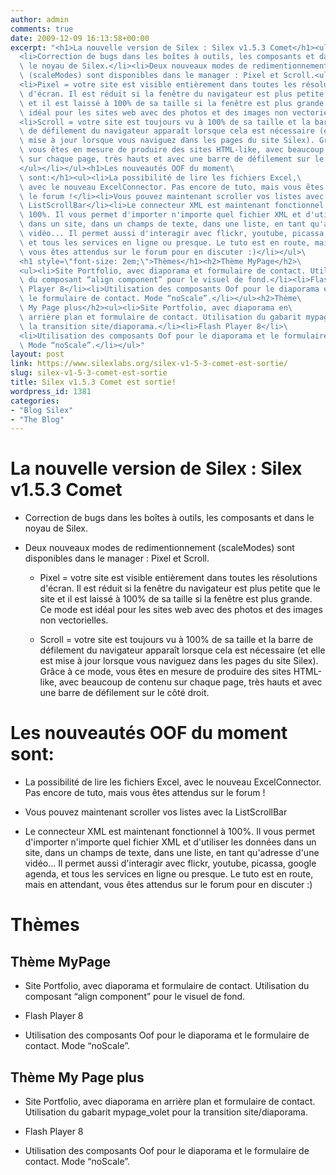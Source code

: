 ```yaml
---
author: admin
comments: true
date: 2009-12-09 16:13:58+00:00
excerpt: "<h1>La nouvelle version de Silex : Silex v1.5.3 Comet</h1><ul>\
  <li>Correction de bugs dans les boîtes à outils, les composants et dans\
  \ le noyau de Silex.</li><li>Deux nouveaux modes de redimentionnement\
  \ (scaleModes) sont disponibles dans le manager : Pixel et Scroll.<ul>\
  <li>Pixel = votre site est visible entièrement dans toutes les résolutions\
  \ d'écran. Il est réduit si la fenêtre du navigateur est plus petite que le site\
  \ et il est laissé à 100% de sa taille si la fenêtre est plus grande. Ce mode est\
  \ idéal pour les sites web avec des photos et des images non vectorielles.</li>\
  <li>Scroll = votre site est toujours vu à 100% de sa taille et la barre\
  \ de défilement du navigateur apparaît lorsque cela est nécessaire (et elle est\
  \ mise à jour lorsque vous naviguez dans les pages du site Silex). Grâce à ce mode,\
  \ vous êtes en mesure de produire des sites HTML-like, avec beaucoup de contenu\
  \ sur chaque page, très hauts et avec une barre de défilement sur le côté droit.</li>\
  </ul></li></ul><h1>Les nouveautés OOF du moment\
  \ sont:</h1><ul><li>La possibilité de lire les fichiers Excel,\
  \ avec le nouveau ExcelConnector. Pas encore de tuto, mais vous êtes attendus sur\
  \ le forum !</li><li>Vous pouvez maintenant scroller vos listes avec la\
  \ ListScrollBar</li><li>Le connecteur XML est maintenant fonctionnel à\
  \ 100%. Il vous permet d'importer n'importe quel fichier XML et d'utiliser les données\
  \ dans un site, dans un champs de texte, dans une liste, en tant qu'adresse d'une\
  \ vidéo... Il permet aussi d'interagir avec flickr, youtube, picassa, google agenda,\
  \ et tous les services en ligne ou presque. Le tuto est en route, mais en attendant,\
  \ vous êtes attendus sur le forum pour en discuter :)</li></ul>\
  <h1 style=\"font-size: 2em;\">Thèmes</h1><h2>Thème MyPage</h2>\
  <ul><li>Site Portfolio, avec diaporama et formulaire de contact. Utilisation\
  \ du composant “align component” pour le visuel de fond.</li><li>Flash\
  \ Player 8</li><li>Utilisation des composants Oof pour le diaporama et\
  \ le formulaire de contact. Mode “noScale”.</li></ul><h2>Thème\
  \ My Page plus</h2><ul><li>Site Portfolio, avec diaporama en\
  \ arrière plan et formulaire de contact. Utilisation du gabarit mypage_volet pour\
  \ la transition site/diaporama.</li><li>Flash Player 8</li>\
  <li>Utilisation des composants Oof pour le diaporama et le formulaire de contact.\
  \ Mode “noScale”.</li></ul>"
layout: post
link: https://www.silexlabs.org/silex-v1-5-3-comet-est-sortie/
slug: silex-v1-5-3-comet-est-sortie
title: Silex v1.5.3 Comet est sortie!
wordpress_id: 1381
categories:
- "Blog Silex"
- "The Blog"
---
```


# La nouvelle version de Silex : Silex v1.5.3 Comet






  * Correction de bugs dans les boîtes à outils, les composants et dans le noyau de Silex.


  * Deux nouveaux modes de redimentionnement (scaleModes) sont disponibles dans le manager : Pixel et Scroll.


    * Pixel = votre site est visible entièrement dans toutes les résolutions d'écran. Il est réduit si la fenêtre du navigateur est plus petite que le site et il est laissé à 100% de sa taille si la fenêtre est plus grande. Ce mode est idéal pour les sites web avec des photos et des images non vectorielles.


    * Scroll = votre site est toujours vu à 100% de sa taille et la barre de défilement du navigateur apparaît lorsque cela est nécessaire (et elle est mise à jour lorsque vous naviguez dans les pages du site Silex). Grâce à ce mode, vous êtes en mesure de produire des sites HTML-like, avec beaucoup de contenu sur chaque page, très hauts et avec une barre de défilement sur le côté droit.







# Les nouveautés OOF du moment sont:






  * La possibilité de lire les fichiers Excel, avec le nouveau ExcelConnector. Pas encore de tuto, mais vous êtes attendus sur le forum !


  * Vous pouvez maintenant scroller vos listes avec la ListScrollBar


  * Le connecteur XML est maintenant fonctionnel à 100%. Il vous permet d'importer n'importe quel fichier XML et d'utiliser les données dans un site, dans un champs de texte, dans une liste, en tant qu'adresse d'une vidéo... Il permet aussi d'interagir avec flickr, youtube, picassa, google agenda, et tous les services en ligne ou presque. Le tuto est en route, mais en attendant, vous êtes attendus sur le forum pour en discuter :)




# Thèmes




## Thème MyPage






  * Site Portfolio, avec diaporama et formulaire de contact. Utilisation du composant “align component” pour le visuel de fond.


  * Flash Player 8


  * Utilisation des composants Oof pour le diaporama et le formulaire de contact. Mode “noScale”.




## Thème My Page plus






  * Site Portfolio, avec diaporama en arrière plan et formulaire de contact. Utilisation du gabarit mypage_volet pour la transition site/diaporama.


  * Flash Player 8


  * Utilisation des composants Oof pour le diaporama et le formulaire de contact. Mode “noScale”.


